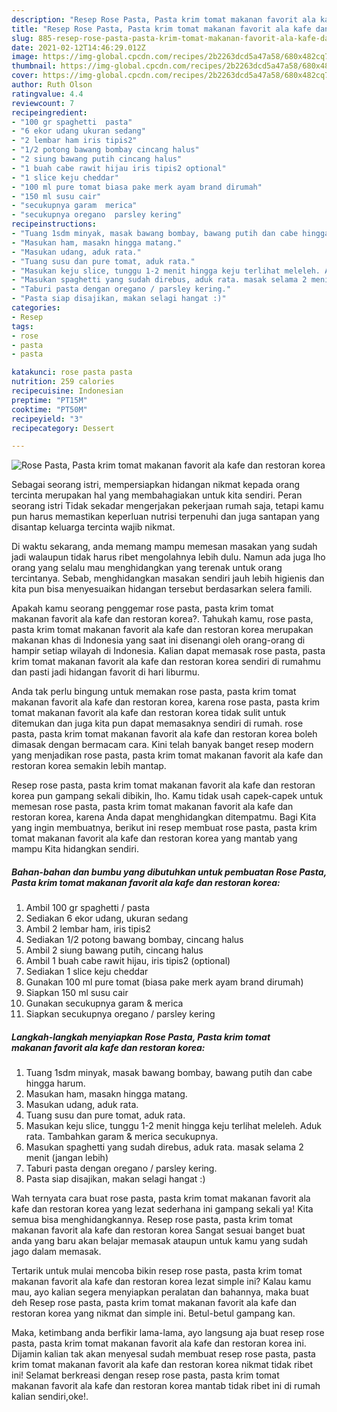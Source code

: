 ```yaml
---
description: "Resep Rose Pasta, Pasta krim tomat makanan favorit ala kafe dan restoran korea Sederhana Untuk Jualan"
title: "Resep Rose Pasta, Pasta krim tomat makanan favorit ala kafe dan restoran korea Sederhana Untuk Jualan"
slug: 885-resep-rose-pasta-pasta-krim-tomat-makanan-favorit-ala-kafe-dan-restoran-korea-sederhana-untuk-jualan
date: 2021-02-12T14:46:29.012Z
image: https://img-global.cpcdn.com/recipes/2b2263dcd5a47a58/680x482cq70/rose-pasta-pasta-krim-tomat-makanan-favorit-ala-kafe-dan-restoran-korea-foto-resep-utama.jpg
thumbnail: https://img-global.cpcdn.com/recipes/2b2263dcd5a47a58/680x482cq70/rose-pasta-pasta-krim-tomat-makanan-favorit-ala-kafe-dan-restoran-korea-foto-resep-utama.jpg
cover: https://img-global.cpcdn.com/recipes/2b2263dcd5a47a58/680x482cq70/rose-pasta-pasta-krim-tomat-makanan-favorit-ala-kafe-dan-restoran-korea-foto-resep-utama.jpg
author: Ruth Olson
ratingvalue: 4.4
reviewcount: 7
recipeingredient:
- "100 gr spaghetti  pasta"
- "6 ekor udang ukuran sedang"
- "2 lembar ham iris tipis2"
- "1/2 potong bawang bombay cincang halus"
- "2 siung bawang putih cincang halus"
- "1 buah cabe rawit hijau iris tipis2 optional"
- "1 slice keju cheddar"
- "100 ml pure tomat biasa pake merk ayam brand dirumah"
- "150 ml susu cair"
- "secukupnya garam  merica"
- "secukupnya oregano  parsley kering"
recipeinstructions:
- "Tuang 1sdm minyak, masak bawang bombay, bawang putih dan cabe hingga harum."
- "Masukan ham, masakn hingga matang."
- "Masukan udang, aduk rata."
- "Tuang susu dan pure tomat, aduk rata."
- "Masukan keju slice, tunggu 1-2 menit hingga keju terlihat meleleh. Aduk rata. Tambahkan garam &amp; merica secukupnya."
- "Masukan spaghetti yang sudah direbus, aduk rata. masak selama 2 menit (jangan lebih)"
- "Taburi pasta dengan oregano / parsley kering."
- "Pasta siap disajikan, makan selagi hangat :)"
categories:
- Resep
tags:
- rose
- pasta
- pasta

katakunci: rose pasta pasta 
nutrition: 259 calories
recipecuisine: Indonesian
preptime: "PT15M"
cooktime: "PT50M"
recipeyield: "3"
recipecategory: Dessert

---
```



![Rose Pasta, Pasta krim tomat makanan favorit ala kafe dan restoran korea](https://img-global.cpcdn.com/recipes/2b2263dcd5a47a58/680x482cq70/rose-pasta-pasta-krim-tomat-makanan-favorit-ala-kafe-dan-restoran-korea-foto-resep-utama.jpg)

Sebagai seorang istri, mempersiapkan hidangan nikmat kepada orang tercinta merupakan hal yang membahagiakan untuk kita sendiri. Peran seorang istri Tidak sekadar mengerjakan pekerjaan rumah saja, tetapi kamu pun harus memastikan keperluan nutrisi terpenuhi dan juga santapan yang disantap keluarga tercinta wajib nikmat.

Di waktu  sekarang, anda memang mampu memesan masakan yang sudah jadi walaupun tidak harus ribet mengolahnya lebih dulu. Namun ada juga lho orang yang selalu mau menghidangkan yang terenak untuk orang tercintanya. Sebab, menghidangkan masakan sendiri jauh lebih higienis dan kita pun bisa menyesuaikan hidangan tersebut berdasarkan selera famili. 



Apakah kamu seorang penggemar rose pasta, pasta krim tomat makanan favorit ala kafe dan restoran korea?. Tahukah kamu, rose pasta, pasta krim tomat makanan favorit ala kafe dan restoran korea merupakan makanan khas di Indonesia yang saat ini disenangi oleh orang-orang di hampir setiap wilayah di Indonesia. Kalian dapat memasak rose pasta, pasta krim tomat makanan favorit ala kafe dan restoran korea sendiri di rumahmu dan pasti jadi hidangan favorit di hari liburmu.

Anda tak perlu bingung untuk memakan rose pasta, pasta krim tomat makanan favorit ala kafe dan restoran korea, karena rose pasta, pasta krim tomat makanan favorit ala kafe dan restoran korea tidak sulit untuk ditemukan dan juga kita pun dapat memasaknya sendiri di rumah. rose pasta, pasta krim tomat makanan favorit ala kafe dan restoran korea boleh dimasak dengan bermacam cara. Kini telah banyak banget resep modern yang menjadikan rose pasta, pasta krim tomat makanan favorit ala kafe dan restoran korea semakin lebih mantap.

Resep rose pasta, pasta krim tomat makanan favorit ala kafe dan restoran korea pun gampang sekali dibikin, lho. Kamu tidak usah capek-capek untuk memesan rose pasta, pasta krim tomat makanan favorit ala kafe dan restoran korea, karena Anda dapat menghidangkan ditempatmu. Bagi Kita yang ingin membuatnya, berikut ini resep membuat rose pasta, pasta krim tomat makanan favorit ala kafe dan restoran korea yang mantab yang mampu Kita hidangkan sendiri.

<!--inarticleads1-->

##### Bahan-bahan dan bumbu yang dibutuhkan untuk pembuatan Rose Pasta, Pasta krim tomat makanan favorit ala kafe dan restoran korea:

1. Ambil 100 gr spaghetti / pasta
1. Sediakan 6 ekor udang, ukuran sedang
1. Ambil 2 lembar ham, iris tipis2
1. Sediakan 1/2 potong bawang bombay, cincang halus
1. Ambil 2 siung bawang putih, cincang halus
1. Ambil 1 buah cabe rawit hijau, iris tipis2 (optional)
1. Sediakan 1 slice keju cheddar
1. Gunakan 100 ml pure tomat (biasa pake merk ayam brand dirumah)
1. Siapkan 150 ml susu cair
1. Gunakan secukupnya garam &amp; merica
1. Siapkan secukupnya oregano / parsley kering




<!--inarticleads2-->

##### Langkah-langkah menyiapkan Rose Pasta, Pasta krim tomat makanan favorit ala kafe dan restoran korea:

1. Tuang 1sdm minyak, masak bawang bombay, bawang putih dan cabe hingga harum.
1. Masukan ham, masakn hingga matang.
1. Masukan udang, aduk rata.
1. Tuang susu dan pure tomat, aduk rata.
1. Masukan keju slice, tunggu 1-2 menit hingga keju terlihat meleleh. Aduk rata. Tambahkan garam &amp; merica secukupnya.
1. Masukan spaghetti yang sudah direbus, aduk rata. masak selama 2 menit (jangan lebih)
1. Taburi pasta dengan oregano / parsley kering.
1. Pasta siap disajikan, makan selagi hangat :)




Wah ternyata cara buat rose pasta, pasta krim tomat makanan favorit ala kafe dan restoran korea yang lezat sederhana ini gampang sekali ya! Kita semua bisa menghidangkannya. Resep rose pasta, pasta krim tomat makanan favorit ala kafe dan restoran korea Sangat sesuai banget buat anda yang baru akan belajar memasak ataupun untuk kamu yang sudah jago dalam memasak.

Tertarik untuk mulai mencoba bikin resep rose pasta, pasta krim tomat makanan favorit ala kafe dan restoran korea lezat simple ini? Kalau kamu mau, ayo kalian segera menyiapkan peralatan dan bahannya, maka buat deh Resep rose pasta, pasta krim tomat makanan favorit ala kafe dan restoran korea yang nikmat dan simple ini. Betul-betul gampang kan. 

Maka, ketimbang anda berfikir lama-lama, ayo langsung aja buat resep rose pasta, pasta krim tomat makanan favorit ala kafe dan restoran korea ini. Dijamin kalian tak akan menyesal sudah membuat resep rose pasta, pasta krim tomat makanan favorit ala kafe dan restoran korea nikmat tidak ribet ini! Selamat berkreasi dengan resep rose pasta, pasta krim tomat makanan favorit ala kafe dan restoran korea mantab tidak ribet ini di rumah kalian sendiri,oke!.

